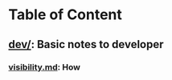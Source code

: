 # Table of Content

## [dev/](dev/): Basic notes to developer

### [visibility.md](dev/visibility.md): How
